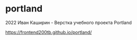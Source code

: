 # portland
2022 Иван Каширин - Верстка учебного проекта Portland

https://frontend200tb.github.io/portland/

